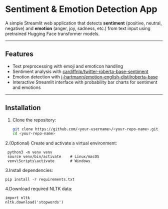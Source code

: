 
# Sentiment & Emotion Detection App

A simple Streamlit web application that detects **sentiment** (positive, neutral, negative) and **emotion** (anger, joy, sadness, etc.) from text input using pretrained Hugging Face transformer models.

---

## Features

- Text preprocessing with emoji and emoticon handling
- Sentiment analysis with [cardiffnlp/twitter-roberta-base-sentiment](https://huggingface.co/cardiffnlp/twitter-roberta-base-sentiment)
- Emotion detection with [j-hartmann/emotion-english-distilroberta-base](https://huggingface.co/j-hartmann/emotion-english-distilroberta-base)
- Interactive Streamlit interface with probability bar charts for sentiment and emotions

---

## Installation

1. Clone the repository:

   ```bash
   git clone https://github.com/<your-username>/<your-repo-name>.git
   cd <your-repo-name>

2.(Optional) Create and activate a virtual environment:

    
     python3 -m venv venv
     source venv/bin/activate    # Linux/macOS
     venv\Scripts\activate       # Windows

3.Install dependencies:

    pip install -r requirements.txt
    
4.Download required NLTK data:
    
    import nltk
    nltk.download('stopwords')
